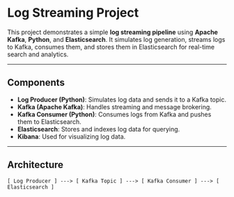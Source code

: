 # Log Streaming Project

This project demonstrates a simple **log streaming pipeline** using **Apache Kafka**, **Python**, and **Elasticsearch**. It simulates log generation, streams logs to Kafka, consumes them, and stores them in Elasticsearch for real-time search and analytics.

---

## Components

- **Log Producer (Python)**: Simulates log data and sends it to a Kafka topic.
- **Kafka (Apache Kafka)**: Handles streaming and message brokering.
- **Kafka Consumer (Python)**: Consumes logs from Kafka and pushes them to Elasticsearch.
- **Elasticsearch**: Stores and indexes log data for querying.
- **Kibana**: Used for visualizing log data.

---

## Architecture

```text
[ Log Producer ] ---> [ Kafka Topic ] ---> [ Kafka Consumer ] ---> [ Elasticsearch ]
